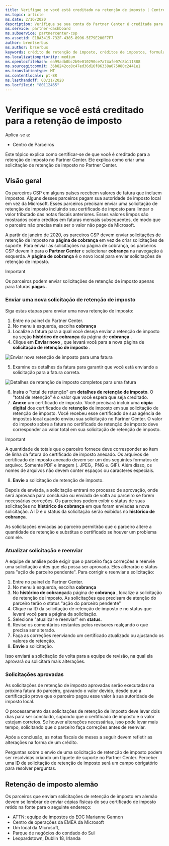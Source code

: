 ```yaml
---
title: Verifique se você está creditado na retenção de imposto | Centro de parceiros
ms.topic: article
ms.date: 2/16/2020
description: Verifique se sua conta do Partner Center é creditada para a retenção de imposto criando uma solicitação de retenção de imposto no Partner Center.
ms.service: partner-dashboard
ms.subservice: partnercenter-csp
ms.assetid: E1BA3415-732F-4385-8996-5E79E200F7F7
author: brentserbus
ms.author: brserbus
keywords: crédito de retenção de imposto, créditos de impostos, formulário de crédito de imposto alemão, certificados de imposto
ms.localizationpriority: medium
ms.openlocfilehash: ea99adb0bc2b9e010290ce7a74afe07c8b111888
ms.sourcegitcommit: 36b8242cc8c47ed36d16f86338a075080c2441e1
ms.translationtype: MT
ms.contentlocale: pt-BR
ms.lasthandoff: 03/21/2020
ms.locfileid: "80112465"
---
```

# <a name="make-sure-you-are-credited-for-withholding-tax"></a>Verifique se você está creditado para a retenção de imposto

Aplica-se a:

- Centro de Parceiros

Este tópico explica como certificar-se de que você é creditado para a retenção de imposto no Partner Center. Ele explica como criar uma solicitação de retenção de imposto no Partner Center.

## <a name="overview"></a>Visão geral

Os parceiros CSP em alguns países recebem valores de fatura que incluem impostos. Alguns desses parceiros pagam sua autoridade de imposto local em vez da Microsoft. Esses parceiros precisam enviar uma solicitação de retenção de imposto incluindo seu certificado de imposto para limpar o valor tributado das notas fiscais anteriores. Esses valores limpos são mostrados como créditos em faturas mensais subsequentes, de modo que o parceiro não precisa mais ser o valor não pago da Microsoft.

A partir de janeiro de 2020, os parceiros CSP devem enviar solicitações de retenção de imposto na **página de cobrança** em vez de criar solicitações de suporte. Para enviar as solicitações na página de cobrança, os parceiros CSP devem ir para o **Partner Center** e selecionar **cobrança** na navegação à esquerda. A **página de cobrança** é o novo local para enviar solicitações de retenção de imposto. 

> [!IMPORTANT]
> Os parceiros podem enviar solicitações de retenção de imposto apenas para faturas **pagas** .

### <a name="submit-a-new-tax-withholding-request"></a>Enviar uma nova solicitação de retenção de imposto

Siga estas etapas para enviar uma nova retenção de imposto:

1. Entre no painel do Partner Center.
2. No menu à esquerda, escolha **cobrança**
3. Localize a fatura para a qual você deseja enviar a retenção de imposto na seção **histórico de cobrança** da página de **cobrança** .
4. Clique em **Enviar novo** , que levará você para a nova página de **solicitação de retenção de imposto** .

![Enviar nova retenção de imposto para uma fatura](images/wht1.png)

5. Examine os detalhes da fatura para garantir que você está enviando a solicitação para a fatura correta.

![Detalhes de retenção de imposto completos para uma fatura](images/wht2.png)

6. Insira o "total de retenção" em **detalhes de retenção de imposto**. O "total de retenção" é o valor que você espera que seja creditado.
7. **Anexe** um certificado de imposto. Você precisará incluir uma **cópia digital** dos certificados de **retenção** de imposto em sua solicitação de retenção de imposto. Você recebeu esse certificado de sua agência de impostos local quando enviou sua solicitação no Partner Center. O valor do imposto sobre a fatura no certificado de retenção de imposto deve corresponder ao valor total em sua solicitação de retenção de imposto. 

> [!IMPORTANT]
> A quantidade de totais que o parceiro fornece deve corresponder ao item de linha da fatura do certificado de imposto anexado. Os arquivos de certificado de imposto anexado devem ser um dos seguintes formatos de arquivo:. Somente PDF e imagem (. JPEG,. PNG e. GIF). Além disso, os nomes de arquivos não devem conter espaços ou caracteres especiais.

8. **Envie** a solicitação de retenção de imposto.

Depois de enviada, a solicitação entrará no processo de aprovação, onde será aprovada para conclusão ou enviada de volta ao parceiro se forem necessárias correções. Os parceiros podem exibir o status de suas solicitações no **histórico de cobrança** em que foram enviadas a nova solicitação. A ID e o status da solicitação serão exibidos no **histórico de cobrança**.

As solicitações enviadas ao parceiro permitirão que o parceiro altere a quantidade de retenção e substitua o certificado se houver um problema com ele. 

### <a name="update-request-and-resubmit"></a>Atualizar solicitação e reenviar

A equipe de análise pode exigir que o parceiro faça correções e reenvie uma solicitação antes que ela possa ser aprovada. Eles alterarão o status para "ação de parceiro pendente". Para corrigir e reenviar a solicitação:
 
1. Entre no painel do Partner Center.
2. No menu à esquerda, escolha **cobrança**
3. No **histórico de cobrança**da página de **cobrança** , localize a solicitação de retenção de imposto. As solicitações que precisam de atenção do parceiro terão o status "ação do parceiro pendente"
4. Clique na ID da solicitação de retenção de imposto e no status que levará você para a página da solicitação.
5. Selecione "atualizar e reenviar" em **status**.
6. Revise os comentários restantes pelos revisores realçando o que precisa ser alterado.
7. Faça as correções reenviando um certificado atualizado ou ajustando os valores de retenção.
8. **Envie** a solicitação. 

Isso enviará a solicitação de volta para a equipe de revisão, na qual ela aprovará ou solicitará mais alterações.
 
### <a name="approved-requests"></a>Solicitações aprovadas

As solicitações de retenção de imposto aprovadas serão executadas na próxima fatura do parceiro, gravando o valor devido, desde que a certificação prove que o parceiro pagou esse valor à sua autoridade de imposto local.

O processamento das solicitações de retenção de imposto deve levar dois dias para ser concluído, supondo que o certificado de imposto e o valor estejam corretos. Se houver alterações necessárias, isso pode levar mais tempo, solicitando que o parceiro faça correções antes de reenviar.

Após a conclusão, as notas fiscais de meses a seguir devem refletir as alterações na forma de um crédito.
 
Perguntas sobre o envio de uma solicitação de retenção de imposto podem ser resolvidas criando um tíquete de suporte no Partner Center. Perceber uma ID de solicitação de retenção de imposto será um campo obrigatório para resolver perguntas.

## <a name="german-tax-withholding"></a>Retenção de imposto alemão

Os parceiros que enviam solicitações de retenção de imposto em alemão devem se lembrar de enviar cópias físicas do seu certificado de imposto retido na fonte para o seguinte endereço: 

- ATTN: equipe de impostos do EOC Marianne Gannon
- Centro de operações da EMEA da Microsoft
- Um local da Microsoft,
- Parque de negócios do condado do Sul
- Leopardstown, Dublin 18, Irlanda

